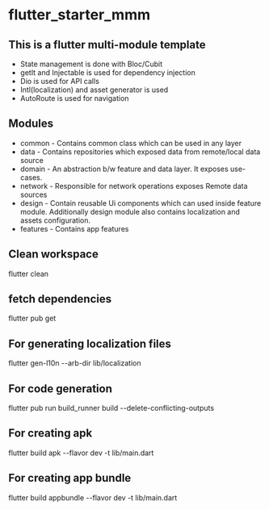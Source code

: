 # flutter_starter_mmm

## This is a flutter multi-module template

- State management is done with Bloc/Cubit
- getIt and Injectable is used for dependency injection 
- Dio is used for API calls
- Intl(localization) and asset generator is used 
- AutoRoute is used for navigation 

## Modules
- common - Contains common class which can be used in any layer
- data - Contains repositories which exposed data from remote/local data source
- domain - An abstraction b/w feature and data layer. It exposes use-cases.
- network - Responsible for network operations exposes Remote data sources
- design - Contain reusable Ui components which can used inside feature module. Additionally design module also contains localization and assets configuration.
- features - Contains app features 

## Clean workspace
flutter clean

## fetch dependencies
flutter pub get

## For generating localization files
flutter gen-l10n --arb-dir lib/localization

## For code generation
flutter pub run build_runner build --delete-conflicting-outputs

## For creating apk
flutter build apk --flavor dev -t lib/main.dart

## For creating app bundle
flutter build appbundle --flavor dev -t lib/main.dart
